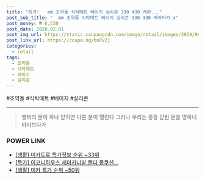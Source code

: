 ```yaml
--- 
title: "특가!   mm 조약돌 식탁매트 베이지 실리콘 330 430 케라..." 
post_sub_title: "  mm 조약돌 식탁매트 베이지 실리콘 330 430 케라미카 x" 
post_money: ₩ 6,530 
post_date: 2020.02.01 
post_img_url: https://static.coupangcdn.com/image/retail/images/2019/06/03/21/7/ef17d108-a925-423c-b252-d37af9cf277b.jpg 
post_link_url: https://coupa.ng/bnPvZj 
categories: 
  - retail 
tags: 
  - 조약돌 
  - 식탁매트 
  - 베이지 
  - 실리콘 
--- 
```

  #조약돌 #식탁매트 #베이지 #실리콘 
<hr> 

> 행복의 문이 하나 닫히면 다른 문이 열린다 그러나 우리는 종종 닫힌 문을 멍하니 바라보다가 


### POWER LINK

* <a href="https://blog.naver.com/sakai111/221781562258" target="_blank"> [생활] 미카도르 특가정보 순위 ~33위</a>
* <a href="https://blog.naver.com/an0733/221790242155" target="_blank">[특가] 이코니하우스 세미카니발 캔디 롱쿠션...</a>
* <a href="https://blog.naver.com/sakai111/221792108349" target="_blank"> [생활] 미카 특가 순위 ~50위</a>

